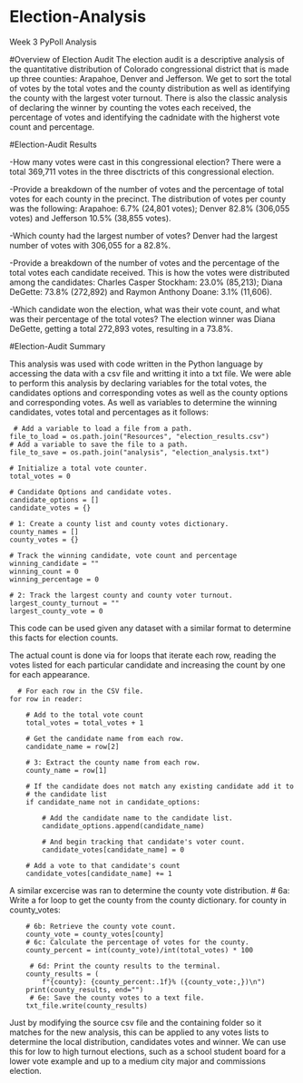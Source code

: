 # Election-Analysis
Week 3 PyPoll Analysis

#Overview of Election Audit
  The election audit is a descriptive analysis of the quantitative distribution of Colorado congressional district that is made up three counties: Arapahoe, Denver and Jefferson. We get to sort the total of votes by the total votes and the county distribution as well as identifying the county with the largest voter turnout.
  There is also the classic analysis of declaring the winner by counting the votes each received, the percentage of votes and identifying the cadnidate with the higherst vote count and percentage.
  
#Election-Audit Results

-How many votes were cast in this congressional election?
  There were a total 369,711 votes in the three disctricts of this congressional election.
  
-Provide a breakdown of the number of votes and the percentage of total votes for each county in the precinct.
  The distribution of votes per county was the following: Arapahoe: 6.7% (24,801 votes); Denver 82.8% (306,055 votes) and Jefferson 10.5% (38,855 votes).
  
-Which county had the largest number of votes?
  Denver had the largest number of votes with 306,055 for a 82.8%.
  
-Provide a breakdown of the number of votes and the percentage of the total votes each candidate received.
  This is how the votes were distributed among the candidates: Charles Casper Stockham: 23.0% (85,213); Diana DeGette: 73.8% (272,892) and Raymon Anthony Doane: 3.1% (11,606).

-Which candidate won the election, what was their vote count, and what was their percentage of the total votes?
The election winner was Diana DeGette, getting a total 272,893 votes, resulting in a 73.8%.

#Election-Audit Summary

  This analysis was used with code written in the Python language by accessing the data with a csv file and writting it into a txt file. We were able to perform this analysis by declaring variables for the total votes, the candidates options and corresponding votes as well as the county options and corresponding votes. As well as variables to determine the winning candidates, votes total and percentages as it follows:


     # Add a variable to load a file from a path.
    file_to_load = os.path.join("Resources", "election_results.csv")
    # Add a variable to save the file to a path.
    file_to_save = os.path.join("analysis", "election_analysis.txt")
    
    # Initialize a total vote counter.
    total_votes = 0

    # Candidate Options and candidate votes.
    candidate_options = []
    candidate_votes = {}

    # 1: Create a county list and county votes dictionary.
    county_names = []
    county_votes = {}   

    # Track the winning candidate, vote count and percentage
    winning_candidate = ""
    winning_count = 0
    winning_percentage = 0

    # 2: Track the largest county and county voter turnout.
    largest_county_turnout = ""
    largest_county_vote = 0

  This code can be used given any dataset with a similar format to determine this facts for election counts.

  The actual count is done via for loops that iterate each row, reading the votes listed for each particular candidate and increasing the count by one for each appearance.
  
      # For each row in the CSV file.
    for row in reader:

        # Add to the total vote count
        total_votes = total_votes + 1

        # Get the candidate name from each row.
        candidate_name = row[2]

        # 3: Extract the county name from each row.
        county_name = row[1]

        # If the candidate does not match any existing candidate add it to
        # the candidate list
        if candidate_name not in candidate_options:

            # Add the candidate name to the candidate list.
            candidate_options.append(candidate_name)

            # And begin tracking that candidate's voter count.
            candidate_votes[candidate_name] = 0

        # Add a vote to that candidate's count
        candidate_votes[candidate_name] += 1
  
  A similar excercise was ran to determine the county vote distribution.
    # 6a: Write a for loop to get the county from the county dictionary.
    for county in county_votes:
    
        # 6b: Retrieve the county vote count.
        county_vote = county_votes[county]
        # 6c: Calculate the percentage of votes for the county.
        county_percent = int(county_vote)/int(total_votes) * 100

         # 6d: Print the county results to the terminal.
        county_results = (
            f"{county}: {county_percent:.1f}% ({county_vote:,})\n")
        print(county_results, end="")
         # 6e: Save the county votes to a text file.
        txt_file.write(county_results)
        
  Just by modifying the source csv file and the containing folder so it matches for the new analysis, this can be applied to any votes lists to determine the local distribution, candidates votes and winner. We can use this for low to high turnout elections, such as a school student board for a lower vote example and up to a medium city major and commissions election.
